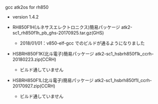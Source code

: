 gcc atk2os for rh850

- version 1.4.2

 - RH850F1H(ルネサスエレクトロニクス)簡易パッケージ atk2-sc1_rh850f1h_pb_ghs-20170925.tar.gz(GHS)
     - 2018/01/01：v850-elf-gcc でのビルドが通るようになりました

 - HSBRH850F1K(北斗電子)簡易パッケージ atk2-sc1_hsbrh850f1k_ccrh-20180223.zip(CCRH)
     - ビルド通していません

 - HSBRH850F1L(北斗電子)簡易パッケージ atk2-sc1_hsbrh850f1l_ccrh-20170927.zip(CCRH)
     - ビルド通していません

